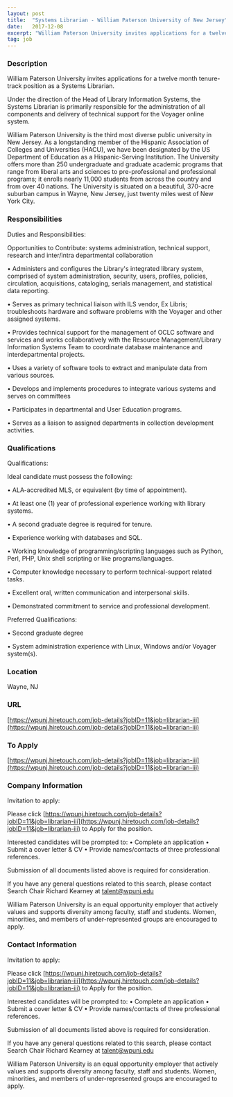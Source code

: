 ```yaml
---
layout: post
title:  "Systems Librarian - William Paterson University of New Jersey"
date:   2017-12-08
excerpt: "William Paterson University invites applications for a twelve month tenure-track position as a Systems Librarian. Under the direction of the Head of Library Information Systems, the Systems Librarian is primarily responsible for the administration of all components and delivery of technical support for the Voyager online system. William Paterson University..."
tag: job
---
```


### Description   

William Paterson University invites applications for a twelve month tenure-track position as a Systems Librarian.

Under the direction of the Head of Library Information Systems, the Systems Librarian is primarily responsible for the administration of all components and delivery of technical support for the Voyager online system. 

William Paterson University is the third most diverse public university in New Jersey. As a longstanding member of the Hispanic Association of Colleges and Universities (HACU), we have been designated by the US Department of Education as a Hispanic-Serving Institution. The University offers more than 250 undergraduate and graduate academic programs that range from liberal arts and sciences to pre-professional and professional programs; it enrolls nearly 11,000 students from across the country and from over 40 nations. The University is situated on a beautiful, 370-acre suburban campus in Wayne, New Jersey, just twenty miles west of New York City. 



### Responsibilities   

Duties and Responsibilities:

Opportunities to Contribute: systems administration, technical support, research and inter/intra departmental collaboration

• 	Administers and configures the Library's integrated library system, comprised of system administration, security, users, profiles, policies, circulation, acquisitions, cataloging, serials management, and statistical data reporting.

• 	Serves as primary technical liaison with ILS vendor, Ex Libris; troubleshoots hardware and software problems with the Voyager and other assigned systems.

• 	Provides technical support for the management of OCLC software and services and works collaboratively with the Resource Management/Library Information Systems Team to coordinate database maintenance and interdepartmental projects.

• 	Uses a variety of software tools to extract and manipulate data from various sources.

• 	Develops and implements procedures to integrate various systems and serves on committees

• 	Participates in departmental and User Education programs. 

• 	Serves as a liaison to assigned departments in collection development activities.


### Qualifications   

Qualifications:

Ideal candidate must possess the following:

• 	ALA-accredited MLS, or equivalent (by time of appointment).

• 	At least one (1) year of professional experience working with library systems.

• 	A second graduate degree is required for tenure.

• 	Experience working with databases and SQL.

• 	Working knowledge of programming/scripting languages such as Python, Perl, PHP, Unix shell scripting or like programs/languages.

• 	Computer knowledge necessary to perform technical-support related tasks.

• 	Excellent oral, written communication and interpersonal skills.

• 	Demonstrated commitment to service and professional development.

Preferred Qualifications:

• 	Second graduate degree  

• 	System administration experience with Linux, Windows and/or Voyager system(s). 




### Location   

Wayne, NJ


### URL   

[https://wpunj.hiretouch.com/job-details?jobID=11&job=librarian-iii](https://wpunj.hiretouch.com/job-details?jobID=11&job=librarian-iii)

### To Apply   

[https://wpunj.hiretouch.com/job-details?jobID=11&job=librarian-iii](https://wpunj.hiretouch.com/job-details?jobID=11&job=librarian-iii)


### Company Information   

Invitation to apply:

Please click [https://wpunj.hiretouch.com/job-details?jobID=11&job=librarian-iii](https://wpunj.hiretouch.com/job-details?jobID=11&job=librarian-iii) to Apply for the position.

Interested candidates will be prompted to:
•	Complete an application 
•	Submit a cover letter & CV
•	Provide names/contacts of three professional references.   

Submission of all documents listed above is required for consideration.

If you have any general questions related to this search, please contact Search Chair Richard Kearney at talent@wpunj.edu

William Paterson University is an equal opportunity employer that actively values and supports diversity among faculty, staff and students. Women, minorities, and members of under-represented groups are encouraged to apply.



### Contact Information   

Invitation to apply:

Please click [https://wpunj.hiretouch.com/job-details?jobID=11&job=librarian-iii](https://wpunj.hiretouch.com/job-details?jobID=11&job=librarian-iii) to Apply for the position.

Interested candidates will be prompted to:
•	Complete an application 
•	Submit a cover letter & CV
•	Provide names/contacts of three professional references.   

Submission of all documents listed above is required for consideration.

If you have any general questions related to this search, please contact Search Chair Richard Kearney at talent@wpunj.edu

William Paterson University is an equal opportunity employer that actively values and supports diversity among faculty, staff and students. Women, minorities, and members of under-represented groups are encouraged to apply.


